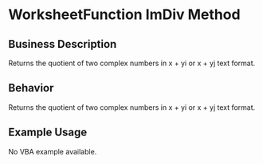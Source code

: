 # WorksheetFunction ImDiv Method

## Business Description
Returns the quotient of two complex numbers in x + yi or x + yj text format.

## Behavior
Returns the quotient of two complex numbers in x + yi or x + yj text format.

## Example Usage
No VBA example available.